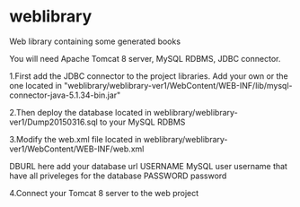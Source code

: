 # weblibrary
Web library containing some generated books

You will need Apache Tomcat 8 server, MySQL RDBMS, JDBC connector.

1.First add the JDBC connector to the project libraries. Add your own or the one located in "weblibrary/weblibrary-ver1/WebContent/WEB-INF/lib/mysql-connector-java-5.1.34-bin.jar"

2.Then deploy the database located in weblibrary/weblibrary-ver1/Dump20150316.sql to your MySQL RDBMS

3.Modify the web.xml file located in weblibrary/weblibrary-ver1/WebContent/WEB-INF/web.xml 
 
DBURL here add your database url
USERNAME MySQL user username that have all priveleges for the database
PASSWORD password 

4.Connect your Tomcat 8 server to the web project

